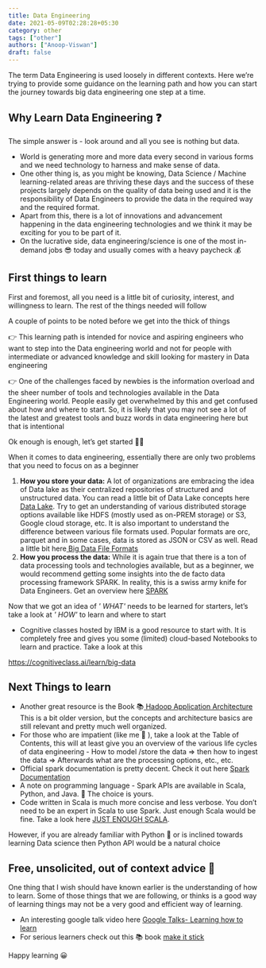 ```yaml
---
title: Data Engineering
date: 2021-05-09T02:28:28+05:30
category: other
tags: ["other"]
authors: ["Anoop-Viswan"]
draft: false
---
```

The term Data Engineering is used loosely in different contexts. Here we’re trying to provide some guidance on the learning path and how you can start the journey towards big data engineering one step at a time.

## Why Learn Data Engineering ❓

The simple answer is - look around and all you see is nothing but data.

* World is generating more and more data every second in various forms and we need technology to harness and make sense of data.
* One other thing is, as you might be knowing, Data Science / Machine learning-related areas are thriving these days and the success of these projects largely depends on the quality of data being used and it is the responsibility of Data Engineers to provide the data in the required way and the required format.
* Apart from this, there is a lot of innovations and advancement happening in the data engineering technologies and we think it may be exciting for you to be part of it.
* On the lucrative side, data engineering/science is one of the most in-demand jobs 😎 today and usually comes with a heavy paycheck 💰

## First things to learn

First and foremost, all you need is a little bit of curiosity, interest, and willingness to learn. The rest of the things needed will follow

A couple of points to be noted before we get into the thick of things

👉 This learning path is intended for novice and aspiring engineers who want to step into the Data engineering world and not for people with intermediate or advanced knowledge and skill looking for mastery in Data engineering

👉 One of the challenges faced by newbies is the information overload and the sheer number of tools and technologies available in the Data Engineering world. People easily get overwhelmed by this and get confused about how and where to start. So, it is likely that you may not see a lot of the latest and greatest tools and buzz words in data engineering here but that is intentional

Ok enough is enough, let’s get started 🧗🏼

When it comes to data engineering, essentially there are only two problems that you need to focus on as a beginner

1. **How you store your data:** A lot of organizations are embracing the idea of Data lake as their centralized repositories of structured and unstructured data. You can read a little bit of Data Lake concepts here [Data Lake](https://www.stitchdata.com/resources/what-is-data-lake/).
   Try to get an understanding of various distributed storage options available like HDFS (mostly used as on-PREM storage) or S3, Google cloud storage, etc. It is also important to understand the difference between various file formats used. Popular formats are orc, parquet and in some cases, data is stored as JSON or CSV as well. Read a little bit here[ Big Data File Formats](https://luminousmen.com/post/big-data-file-formats)
2. **How you process the data:** While it is again true that there is a ton of data processing tools and technologies available, but as a beginner, we would recommend getting some insights into the de facto data processing framework SPARK. In reality, this is a swiss army knife for Data Engineers. Get an overview here [ SPARK](https://spark.apache.org/)

Now that we got an idea of *' WHAT'* needs to be learned for starters, let’s take a look at *' HOW'* to learn and where to start

* Cognitive classes hosted by IBM is a good resource to start with. It is completely free and gives you some (limited) cloud-based Notebooks to learn and practice. Take a look at this

https://cognitiveclass.ai/learn/big-data

## Next Things to learn

* Another great resource is the Book 📚[ Hadoop Application Architecture](https://github.com/samadhankadam/Hadoop-Ebook/blob/master/Hadoop%20Application%20Architectures.pdf)
  This is a bit older version, but the concepts and architecture basics are still relevant and pretty much well organized.
* For those who are impatient (like me 🤭 ), take a look at the Table of Contents, this will at least give you an overview of the various life cycles of data engineering - How to model /store the data => then how to ingest the data => Afterwards what are the processing options, etc., etc.
* Official spark documentation is pretty decent. Check it out here [Spark Documentation](https://spark.apache.org/docs/latest/)
* A note on programming language - Spark APIs are available in Scala, Python, and Java. 🔘 The choice is yours.
* Code written in Scala is much more concise and less verbose. You don’t need to be an expert in Scala to use Spark. Just enough Scala would be fine. Take a look here [ JUST ENOUGH SCALA](https://cognitiveclass.ai/courses/introduction-to-scala).

However, if you are already familiar with Python 🐍 or is inclined towards learning Data science then Python API would be a natural choice

## Free, unsolicited, out of context advice 🧐

One thing that I wish should have known earlier is the understanding of how to learn. Some of those things that we are following, or thinks is a good way of learning things may not be a very good and efficient way of learning.

* An interesting google talk video here [Google Talks- Learning how to learn](https://www.youtube.com/watch?v=vd2dtkMINIw)
* For serious learners check out this 📚 book [make it stick](https://www.goodreads.com/book/show/18770267-make-it-stick)

Happy learning 😀